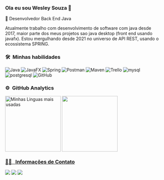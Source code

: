 ### Ola eu sou Wesley Souza 👋


 🔭 Desenvolvedor Back End Java

 Atualmente trabalho com desenvolvimento de software com java desde 2017, maior parte dos meus projetos sao java desktop (front end usando javafx).
 Estou mergulhando desde 2021 no universo de API REST, usando o ecossistema SPRING.



### 🛠 &nbsp;Minhas habilidades 

![Java](https://img.shields.io/badge/java-%23ED8B00.svg?style=for-the-badge&logo=openjdk&logoColor=black)
![JavaFX](https://img.shields.io/badge/javafx-%23ED8B00.svg?style=for-the-badge&logo=openjfx&logoColor=white)
![Spring](https://img.shields.io/badge/Spring-6DB33F?style=for-the-badge&logo=spring&logoColor=white)
![Postman](https://img.shields.io/badge/Postman-FF6C37?style=for-the-badge&logo=Postman&logoColor=white)
![Maven](https://img.shields.io/badge/apache_maven-C71A36?style=for-the-badge&logo=apachemaven&logoColor=white)
![Trello](https://img.shields.io/badge/Trello-0052CC?style=for-the-badge&logo=trello&logoColor=white)
![mysql](https://img.shields.io/badge/Mysql-%230077B5?style=for-the-badge&logo=mysql&logoColor=white)
![postgresql](https://img.shields.io/badge/Postgresql-F7DF1E?style=for-the-badge&logo=postgresql&logoColor=black)
![GitHub](https://img.shields.io/badge/GitHub-100000?style=for-the-badge&logo=github&logoColor=white)

### ⚙️ &nbsp;GitHub Analytics 

 <div>
  <img height="180em" align="center" title="Minhas Linguas mais usadas" src="https://github-readme-stats.vercel.app/api/top-langs/?username=WesleySouzaSilva&layout=compact&langs_count=7&bg_color=DEG,2b2c30,3c363b&theme=tokyonight"/> 
  <a href="https://github.com/WesleySouzaSilva">
  
<img height="180em" align="center" src="https://github-readme-stats.vercel.app/api?username=WesleySouzaSilva&show_icons=true&theme=tokyonight&include_all_commits=true&count_private=true&bg_color=DEG,2b2c30,3c363b"/>
</div> 

<div>
 
</div> 

### 🤝🏻 &nbsp; Informações de Contato

<p align="left">
<a href="https://www.linkedin.com/in/wesley-souza-b79841191/" target="_blank"><img src="https://img.shields.io/badge/-Wesley%20Souza%20-0077B5?style=flat&logo=Linkedin&logoColor=white"/></a>
<a href="mailto:wesleydev17@gmail.com"><img src="https://img.shields.io/badge/-wesleydev17@gmail.com-D14836?style=flat&logo=Gmail&logoColor=white"/></a>
<a href="mailto:wesley_souza19982010@hotmail.com"><img src="https://img.shields.io/badge/-wesley_souza19982010@hotmail.com-1788dd?style=flat&logo=Outlook&logoColor=white"/></a>
</p>


